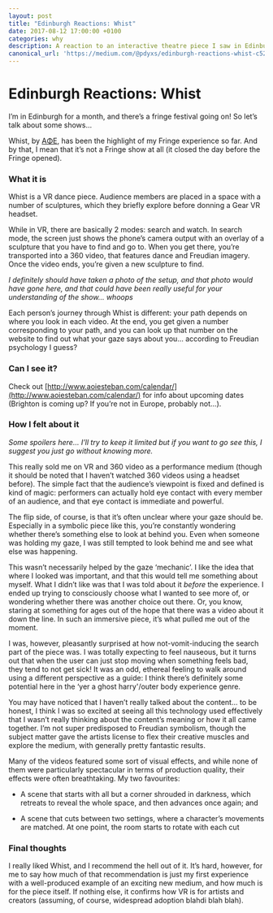 ```yaml
---
layout: post
title: "Edinburgh Reactions: Whist"
date: 2017-08-12 17:00:00 +0100
categories: why
description: A reaction to an interactive theatre piece I saw in Edinburgh
canonical_url: 'https://medium.com/@pdyxs/edinburgh-reactions-whist-c52f0c5067bc'
---
```


# Edinburgh Reactions: Whist

I’m in Edinburgh for a month, and there’s a fringe festival going on! So let’s talk about some shows…

Whist, by [AΦE](http://www.aoiesteban.com/), has been the highlight of my Fringe experience so far. And by that, I mean that it’s not a Fringe show at all (it closed the day before the Fringe opened).

### What it is

Whist is a VR dance piece. Audience members are placed in a space with a number of sculptures, which they briefly explore before donning a Gear VR headset.

While in VR, there are basically 2 modes: search and watch. In search mode, the screen just shows the phone’s camera output with an overlay of a sculpture that you have to find and go to. When you get there, you’re transported into a 360 video, that features dance and Freudian imagery. Once the video ends, you’re given a new sculpture to find.

*I definitely should have taken a photo of the setup, and that photo would have gone here, and that could have been really useful for your understanding of the show… whoops*

Each person’s journey through Whist is different: your path depends on where you look in each video. At the end, you get given a number corresponding to your path, and you can look up that number on the website to find out what your gaze says about you... according to Freudian psychology I guess?

### Can I see it?

Check out [http://www.aoiesteban.com/calendar/](http://www.aoiesteban.com/calendar/) for info about upcoming dates (Brighton is coming up? If you’re not in Europe, probably not…).

### How I felt about it

*Some spoilers here… I’ll try to keep it limited but if you want to go see this, I suggest you just go without knowing more.*

This really sold me on VR and 360 video as a performance medium (though it should be noted that I haven’t watched 360 videos using a headset before). The simple fact that the audience’s viewpoint is fixed and defined is kind of magic: performers can actually hold eye contact with every member of an audience, and that eye contact is immediate and powerful.

The flip side, of course, is that it’s often unclear where your gaze should be. Especially in a symbolic piece like this, you’re constantly wondering whether there’s something else to look at behind you. Even when someone was holding my gaze, I was still tempted to look behind me and see what else was happening.

This wasn’t necessarily helped by the gaze ‘mechanic’. I like the idea that where I looked was important, and that this would tell me something about myself. What I didn’t like was that I was told about it *before* the experience. I ended up trying to consciously choose what I wanted to see more of, or wondering whether there was another choice out there. Or, you know, staring at something for ages out of the hope that there was a video about it down the line. In such an immersive piece, it’s what pulled me out of the moment.

I was, however, pleasantly surprised at how not-vomit-inducing the search part of the piece was. I was totally expecting to feel nauseous, but it turns out that when the user can just stop moving when something feels bad, they tend to not get sick! It was an odd, ethereal feeling to walk around using a different perspective as a guide: I think there’s definitely some potential here in the ‘yer a ghost harry'/outer body experience genre.

You may have noticed that I haven’t really talked about the content… to be honest, I think I was so excited at seeing all this technology used effectively that I wasn’t really thinking about the content’s meaning or how it all came together. I’m not super predisposed to Freudian symbolism, though the subject matter gave the artists license to flex their creative muscles and explore the medium, with generally pretty fantastic results.

Many of the videos featured some sort of visual effects, and while none of them were particularly spectacular in terms of production quality, their effects were often breathtaking. My two favourites:

* A scene that starts with all but a corner shrouded in darkness, which retreats to reveal the whole space, and then advances once again; and

* A scene that cuts between two settings, where a character’s movements are matched. At one point, the room starts to rotate with each cut

### Final thoughts

I really liked Whist, and I recommend the hell out of it. It’s hard, however, for me to say how much of that recommendation is just my first experience with a well-produced example of an exciting new medium, and how much is for the piece itself. If nothing else, it confirms how VR is for artists and creators (assuming, of course, widespread adoption blahdi blah blah).
